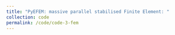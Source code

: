 ```yaml
---
title: "PyEFEM: massive parallel stabilised Finite Element: "
collection: code
permalink: /code/code-3-fem
---
```

